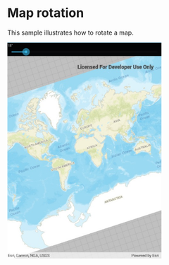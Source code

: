 # Map rotation

This sample illustrates how to rotate a map.

<img src="MapRotation.jpg" width="350"/>
